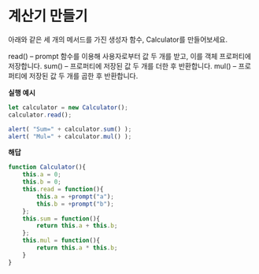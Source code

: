 # 계산기 만들기

아래와 같은 세 개의 메서드를 가진 생성자 함수, Calculator를 만들어보세요.

read() – prompt 함수를 이용해 사용자로부터 값 두 개를 받고, 이를 객체 프로퍼티에 저장합니다.
sum() – 프로퍼티에 저장된 값 두 개를 더한 후 반환합니다.
mul() – 프로퍼티에 저장된 값 두 개를 곱한 후 반환합니다.

**실행 예시**
```javascript
let calculator = new Calculator();
calculator.read();

alert( "Sum=" + calculator.sum() );
alert( "Mul=" + calculator.mul() );
```
**해답**
```javascript
function Calculator(){
    this.a = 0;
    this.b = 0;
    this.read = function(){
        this.a = +prompt("a");
        this.b = +prompt("b");
    };
    this.sum = function(){
        return this.a + this.b;
    };
    this.mul = function(){
        return this.a * this.b;
    }
}
```
